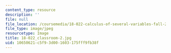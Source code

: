 ```yaml
---
content_type: resource
description: ''
file: null
file_location: /coursemedia/18-022-calculus-of-several-variables-fall-2010/10650621c5f93d001603175fff9fb38f_18-022_classroom-2.jpg
file_type: image/jpeg
resourcetype: Image
title: 18-022_classroom-2.jpg
uid: 10650621-c5f9-3d00-1603-175fff9fb38f
---
```

